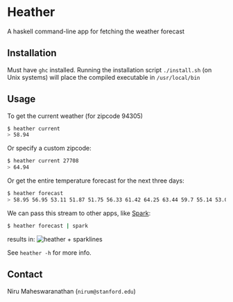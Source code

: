 # Heather

A haskell command-line app for fetching the weather forecast

## Installation
Must have `ghc` installed. Running the installation script `./install.sh` (on Unix systems) will place the compiled executable in `/usr/local/bin`

## Usage
To get the current weather (for zipcode 94305)

```bash
$ heather current
> 58.94
```

Or specify a custom zipcode:
```bash
$ heather current 27708
> 64.94
```

Or get the entire temperature forecast for the next three days:
```bash
$ heather forecast
> 58.95 56.95 53.11 51.87 51.75 56.33 61.42 64.25 63.44 59.7 55.14 53.07 52.26 55.86 60.44 63.06 62.45 59.22 56.03 56.51 56.27 57.17 61.03 63.71 63.69 59.86 55.96 55.41 54.73 55.13 62.33 66.28 65.31 60.68 55.29 52.67 51.9 54.26 61.14 64.05 
```

We can pass this stream to other apps, like [Spark](https://github.com/holman/spark):
```bash
$ heather forecast | spark
```
results in:
![heather + sparklines](https://cloud.githubusercontent.com/assets/904854/7998174/940792b6-0aed-11e5-82f9-5098cc7f25fa.png)

See `heather -h` for more info.

## Contact
Niru Maheswaranathan (`nirum@stanford.edu`)
